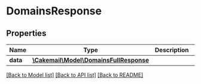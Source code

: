 # DomainsResponse

## Properties
Name | Type | Description | Notes
------------ | ------------- | ------------- | -------------
**data** | [**\Cakemail\Model\DomainsFullResponse**](DomainsFullResponse.md) |  | 

[[Back to Model list]](../../README.md#documentation-for-models) [[Back to API list]](../../README.md#documentation-for-api-endpoints) [[Back to README]](../../README.md)

